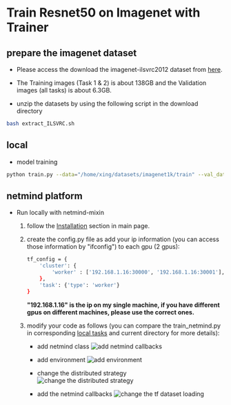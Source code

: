 # Train Resnet50 on Imagenet with Trainer

## prepare the imagenet dataset

* Please access the download the imagenet-ilsvrc2012 dataset from [here](https://image-net.org/index.php).

* The Training images (Task 1 & 2) is about 138GB and the  Validation images (all tasks) is about 6.3GB.

* unzip the datasets by using the following script in the download directory
```bash
bash extract_ILSVRC.sh
```

## local

* model training
```bash
python train.py --data="/home/xing/datasets/imagenet1k/train" --val_data="/home/xing/datasets/imagenet1k/val"
```

## netmind platform
* Run locally with netmind-mixin
    1. follow the [Installation](https://github.com/protagolabs/Netmind-examples/tree/main) section in main page.

    2. create the config.py file as add your ip information (you can access those information by "ifconfig") to each gpu (2 gpus):
        ```bash
        tf_config = {
            'cluster': {
                'worker' : ['192.168.1.16:30000', '192.168.1.16:30001'],
            },
            'task': {'type': 'worker'}
        }
        ```
        **"192.168.1.16" is the ip on my single machine, if you have different gpus on different machines, please use the correct ones.**

    3. modify your code as follows (you can compare the train_netmind.py in corresponding [local tasks](https://github.com/protagolabs/Netmind-examples/tree/main/tensorflow/local) and current directory for more details):

        * add netmind class
            ![add netmind callbacks](imgs/netmind_01.jpg)

        * add environment
            ![add environment](imgs/netmind_02.jpg)

        * change the distributed strategy
            ![change the distributed strategy](imgs/netmind_03.jpg)

        * add  the netmind callbacks 
            ![change the tf dataset loading](imgs/netmind_06.jpg)
        




        








